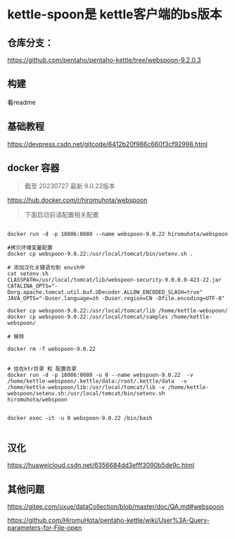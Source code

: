 
# kettle-spoon是 kettle客户端的bs版本

## 仓库分支：
https://github.com/pentaho/pentaho-kettle/tree/webspoon-9.2.0.3

## 构建
看readme 

## 基础教程
https://devpress.csdn.net/gitcode/6412b20f986c660f3cf92998.html

## docker 容器

> 截至 20230727 最新 9.0.22版本

https://hub.docker.com/r/hiromuhota/webspoon

> 下面启动前请配置相关配置

```

docker run -d -p 18086:8080 --name webspoon-9.0.22 hiromuhota/webspoon

#拷贝环境变量配置
docker cp webspoon-9.0.22:/usr/local/tomcat/bin/setenv.sh .

# 添加汉化关键语句到 envsh中
cat setenv.sh 
CLASSPATH=/usr/local/tomcat/lib/webspoon-security-9.0.0.0-423-22.jar
CATALINA_OPTS="-Dorg.apache.tomcat.util.buf.UDecoder.ALLOW_ENCODED_SLASH=true"
JAVA_OPTS="-Duser.language=zh -Duser.region=CN -Dfile.encoding=UTF-8"

docker cp webspoon-9.0.22:/usr/local/tomcat/lib /home/kettle-webspoon/
docker cp webspoon-9.0.22:/usr/local/tomcat/samples /home/kettle-webspoon/

# 移除

docker rm -f webspoon-9.0.22


# 挂在ktr目录 和 配置目录 
docker run -d -p 18086:8080 -u 0 --name webspoon-9.0.22  -v /home/kettle-webspoon/.kettle/data:/root/.kettle/data  -v /home/kettle-webspoon/lib:/usr/local/tomcat/lib -v /home/kettle-webspoon/setenv.sh:/usr/local/tomcat/bin/setenv.sh  hiromuhota/webspoon


docker exec -it -u 0 webspoon-9.0.22 /bin/bash


```

## 汉化

https://huaweicloud.csdn.net/6356684dd3efff3090b5de9c.html

## 其他问题
https://gitee.com/uxue/dataCollection/blob/master/doc/QA.md#webspoon


https://github.com/HiromuHota/pentaho-kettle/wiki/User%3A-Query-parameters-for-File-open